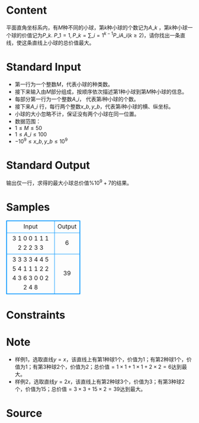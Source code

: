 
# Content

平面直角坐标系内，有$M$种不同的小球，第$k$种小球的个数记为$A\_{k}$ ，第$k$种小球一个球的价值记为$P\_{k}.$  $P\_{1}=1,P\_{k}=\sum\_{i = 1}^{k - 1}P\_iA\_i(k \geq 2)$，请你找出一条直线，使这条直线上小球的总价值最大。

# Standard Input

* 第一行为一个整数$M$，代表小球的种类数。
* 接下来输入由$M$部分组成，按顺序依次描述第$1$种小球到第$M$种小球的信息。
* 每部分第一行为一个整数$A\_{i}$， 代表第$i$种小球的个数。
* 接下来$A\_{i}$ 行，每行两个整数$x\_{b},y\_{b}$，代表第$i$种小球的横、纵坐标。
* 小球的大小忽略不计，保证没有两个小球在同一位置。
* 数据范围：
* $1 \leq M \leq 50$
* $1 \leq A\_{i} \leq 100$
* $-10^9 \leq x\_{b},y\_{b} \leq 10^9$

# Standard Output

输出仅一行，求得的最大小球总价值%$10^9+7$的结果。

# Samples

<style>
        table,table tr th, table tr td { border:1px solid #0094ff; }
        table { width: 200px; min-height: 25px; line-height: 25px; text-align: center; border-collapse: collapse;}   
    </style>
<table>
	<tr>
		<td>Input</td>
		<td>Output</td>
	</tr>
<tr><td>3
1
0 0
1
1 1
2 
2 2
3 3</td><td>6</td></tr><tr><td>3
3
3 3
4 4
5 5
4
1 1
1 2
2 4
3 6
3
0 0
2 2
4 8</td><td>39</td></tr></table>


# Constraints



# Note

* 样例$1$，选取直线$y=x$，该直线上有第$1$种球$1$个，价值为$1$；有第$2$种球$1$个，价值为$1$；有第$3$种球$2$个，价值为$2$；总价值$=1×1+1×1+2×2=6$达到最大。
* 样例$2$，选取直线$y=2x$，该直线上有第$2$种球$3$个，价值为$3$；有第$3$种球$2$个，价值为$15$；总价值$=3×3+15×2=39$达到最大。

# Source


